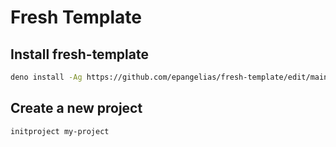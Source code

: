 # Fresh Template

## Install fresh-template

```bash
deno install -Ag https://github.com/epangelias/fresh-template/edit/main/tasks/initproject.ts
```

## Create a new project

```bash
initproject my-project
```
